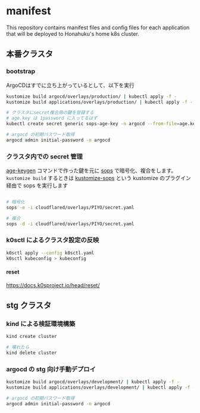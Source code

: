 # manifest
This repository contains manifest files and config files for each application that will be deployed to Honahuku's home k8s cluster.

## 本番クラスタ
### bootstrap
ArgoCDはすでに立ち上がっているとして、以下を実行  
```bash
kustomize build argocd/overlays/production/ | kubectl apply -f -
kustomize build applications/overlays/production/ | kubectl apply -f -

# クラスタにsecret複合用の鍵を登録する
# age.key は 1password に入ってるはず
kubectl create secret generic sops-age-key -n argocd --from-file=age.key

# argocd の初期パスワード取得
argocd admin initial-password -n argocd
```
### クラスタ内での secret 管理
[age-keygen](https://github.com/FiloSottile/age) コマンドで作った鍵を元に [sops](https://github.com/viaduct-ai/kustomize-sops) で暗号化、複合をします。  
 `kustomize build` するときは [kustomize-sops](https://github.com/viaduct-ai/kustomize-sops) という kustomize のプラグイン経由で sops を実行します

```bash

# 暗号化
sops -e -i cloudflared/overlays/PIYO/secret.yaml

# 複合
sops -d -i cloudflared/overlays/PIYO/secret.yaml
```


### k0sctl によるクラスタ設定の反映
```bash
k0sctl apply --config k0sctl.yaml
k0sctl kubeconfig > kubeconfig
```

#### reset
https://docs.k0sproject.io/head/reset/

## stg クラスタ

### kind による検証環境構築
```bash
kind create cluster

# 壊れたら
kind delete cluster
```

### argocd の stg 向け手動デプロイ
```bash
kustomize build argocd/overlays/development/ | kubectl apply -f -
kustomize build applications/overlays/development/ | kubectl apply -f -

# argocd の初期パスワード取得
argocd admin initial-password -n argocd
```
